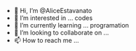 - 👋 Hi, I’m @AliceEstavanato
- 👀 I’m interested in ... codes
- 🌱 I’m currently learning ... programation
- 💞️ I’m looking to collaborate on ... 
- 📫 How to reach me ...

<!---
AliceEstavanato/AliceEstavanato is a ✨ special ✨ repository because its `README.md` (this file) appears on your GitHub profile.
You can click the Preview link to take a look at your changes.
--->
